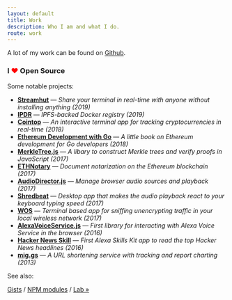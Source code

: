 ```yaml
---
layout: default
title: Work
description: Who I am and what I do.
route: work
---
```

<p>A lot of my work can be found on <a href="https://github.com/miguelmota?tab=repositories" target="_blank" rel="noopener noreferrer" data-ga-label="Work - Github">Github</a>.</p>

<h3>I <span style="color:red;">❤</span> Open Source</h3>

<p>Some notable projects:

<ul>
  <li><a href="https://github.com/streamhut/streamhut" target="_blank" rel="noopener noreferrer" data-ga-label="Work - Streamhut"><strong>Streamhut</strong></a> — <em>Share your terminal in real-time with anyone without installing anything (2019)</em></li>
  <li><a href="https://github.com/miguelmota/ipdr" target="_blank" rel="noopener noreferrer" data-ga-label="Work - IPDR"><strong>IPDR</strong></a> — <em>IPFS-backed Docker registry (2019)</em></li>
  <li><a href="https://github.com/miguelmota/cointop" target="_blank" rel="noopener noreferrer" data-ga-label="Work - Cointop"><strong>Cointop</strong></a> — <em>An interactive terminal app for tracking cryptocurrencies in real-time (2018)</em></li>
  <li><a href="https://github.com/miguelmota/ethereum-development-with-go-book" target="_blank" rel="noopener noreferrer" data-ga-label="Work - Go Ethereum Book"><strong>Ethereum Development with Go</strong></a> — <em>A little book on Ethereum development for Go developers (2018)</em></li>
  <li><a href="https://github.com/miguelmota/merkletreejs" target="_blank" rel="noopener noreferrer" data-ga-label="Work - MerkleTree.js"><strong>MerkleTree.js</strong></a> — <em>A libary to construct Merkle trees and verify proofs in JavaScript (2017)</em></li>
  <li><a href="https://github.com/miguelmota/ethnotary" target="_blank" rel="noopener noreferrer" data-ga-label="Work - ETHNotary"><strong>ETHNotary</strong></a> — <em>Document notarization on the Ethereum blockchain (2017)</em></li>
  <li><a href="https://github.com/miguelmota/audio-director" target="_blank" rel="noopener noreferrer" data-ga-label="Work - Audio Director"><strong>AudioDirector.js</strong></a> — <em>Manage browser audio sources and playback (2017)</em></li>
  <li><a href="https://github.com/miguelmota/shredbeat" target="_blank" rel="noopener noreferrer" data-ga-label="Work - Shredbeat"><strong>Shredbeat</strong></a> — <em>Desktop app that makes the audio playback react to your keyboard typing speed (2017)</em></li>
  <li><a href="https://github.com/miguelmota/wos" target="_blank" rel="noopener noreferrer" data-ga-label="Work - WOS"><strong>WOS</strong></a> — <em>Terminal based app for sniffing unencrypting traffic in your local wireless network (2017)</em></li>
  <li><a href="https://github.com/miguelmota/alexa-voice-service.js" target="_blank" rel="noopener noreferrer" data-ga-label="Work - AlexaVoiceService.js"><strong>AlexaVoiceService.js</strong></a> — <em>First library for interacting with Alexa Voice Service in the browser (2016)</em></li>
  <li><a href="https://github.com/miguelmota/ASK-HackerNews" target="_blank" rel="noopener noreferrer" data-ga-label="Work - Hacker News Skill"><strong>Hacker News Skill</strong></a> — <em>First Alexa Skills Kit app to read the top Hacker News headlines (2016)</em></li>
  <li><a href="https://mig.gs/" target="_blank" rel="noopener noreferrer" data-ga-label="Work - miggs"><strong>mig.gs</strong></a> — <em>A URL shortening service with tracking and report charting (2013)</em></li>
</ul>

<p>See also:</p>

<p><a href="https://gist.github.com/miguelmota" target="_blank" rel="noopener noreferrer" data-ga-label="Work - Github gists"> Gists</a> / <a href="https://www.npmjs.com/~miguelmota" target="_blank" rel="noopener noreferrer" data-ga-label="Work - NPM modules">NPM modules</a> / <a href="https://lab.miguelmota.com" target="_blank" rel="noopener noreferrer" data-ga-label="Work - Lab">Lab »</a></p>
